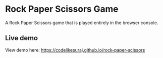 # Rock Paper Scissors Game
A Rock Paper Scissors game that is played entirely in the browser console.

## Live demo
View demo here: https://codelikesuraj.github.io/rock-paper-scissors